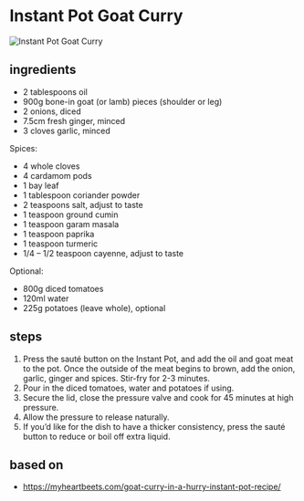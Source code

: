 # Instant Pot Goat Curry

![Instant Pot Goat Curry](https://recipes.ratcliffefamily.org/images/instant-pot-goat-curry.jpg)

## ingredients

- 2 tablespoons oil
- 900g bone-in goat (or lamb) pieces (shoulder or leg)
- 2 onions, diced
- 7.5cm fresh ginger, minced
- 3 cloves garlic, minced

Spices:

- 4 whole cloves
- 4 cardamom pods
- 1 bay leaf
- 1 tablespoon coriander powder
- 2 teaspoons salt, adjust to taste
- 1 teaspoon ground cumin
- 1 teaspoon garam masala
- 1 teaspoon paprika
- 1 teaspoon turmeric
- 1/4 – 1/2 teaspoon cayenne, adjust to taste

Optional:

- 800g diced tomatoes
- 120ml water
- 225g potatoes (leave whole), optional

## steps

1. Press the sauté button on the Instant Pot, and add the oil and goat meat to the pot. Once the outside of the meat begins to brown, add the onion, garlic, ginger and spices. Stir-fry for 2-3 minutes.
2. Pour in the diced tomatoes, water and potatoes if using.
3. Secure the lid, close the pressure valve and cook for 45 minutes at high pressure.
4. Allow the pressure to release naturally.
5. If you’d like for the dish to have a thicker consistency, press the sauté button to reduce or boil off extra liquid.

## based on

- https://myheartbeets.com/goat-curry-in-a-hurry-instant-pot-recipe/

